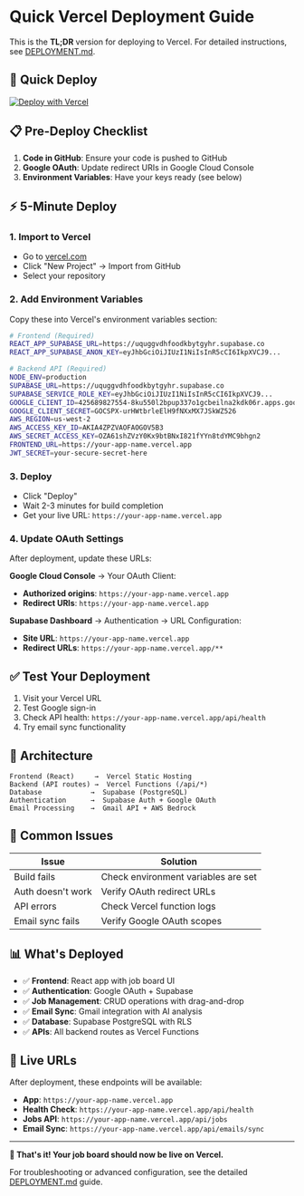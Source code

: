 # Quick Vercel Deployment Guide

This is the **TL;DR** version for deploying to Vercel. For detailed instructions, see [DEPLOYMENT.md](./DEPLOYMENT.md).

## 🚀 Quick Deploy

[![Deploy with Vercel](https://vercel.com/button)](https://vercel.com/new/clone?repository-url=https%3A%2F%2Fgithub.com%2Fyour-username%2Fjob-board)

## 📋 Pre-Deploy Checklist

1. **Code in GitHub**: Ensure your code is pushed to GitHub
2. **Google OAuth**: Update redirect URIs in Google Cloud Console
3. **Environment Variables**: Have your keys ready (see below)

## ⚡ 5-Minute Deploy

### 1. Import to Vercel
- Go to [vercel.com](https://vercel.com)
- Click "New Project" → Import from GitHub
- Select your repository

### 2. Add Environment Variables
Copy these into Vercel's environment variables section:

```bash
# Frontend (Required)
REACT_APP_SUPABASE_URL=https://uquggvdhfoodkbytgyhr.supabase.co
REACT_APP_SUPABASE_ANON_KEY=eyJhbGciOiJIUzI1NiIsInR5cCI6IkpXVCJ9...

# Backend API (Required)
NODE_ENV=production
SUPABASE_URL=https://uquggvdhfoodkbytgyhr.supabase.co
SUPABASE_SERVICE_ROLE_KEY=eyJhbGciOiJIUzI1NiIsInR5cCI6IkpXVCJ9...
GOOGLE_CLIENT_ID=425689827554-8ku550l2bpup337o1gcbeilna2kdk06r.apps.googleusercontent.com
GOOGLE_CLIENT_SECRET=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
AWS_REGION=us-west-2
AWS_ACCESS_KEY_ID=AKIA4ZPZVAOFAOGOV5B3
AWS_SECRET_ACCESS_KEY=OZA61shZVzY0Kx9btBNxI821fYYn8tdYMC9bhgn2
FRONTEND_URL=https://your-app-name.vercel.app
JWT_SECRET=your-secure-secret-here
```

### 3. Deploy
- Click "Deploy"
- Wait 2-3 minutes for build completion
- Get your live URL: `https://your-app-name.vercel.app`

### 4. Update OAuth Settings
After deployment, update these URLs:

**Google Cloud Console** → Your OAuth Client:
- **Authorized origins**: `https://your-app-name.vercel.app`
- **Redirect URIs**: `https://your-app-name.vercel.app`

**Supabase Dashboard** → Authentication → URL Configuration:
- **Site URL**: `https://your-app-name.vercel.app`
- **Redirect URLs**: `https://your-app-name.vercel.app/**`

## ✅ Test Your Deployment

1. Visit your Vercel URL
2. Test Google sign-in
3. Check API health: `https://your-app-name.vercel.app/api/health`
4. Try email sync functionality

## 🔧 Architecture

```
Frontend (React)     →  Vercel Static Hosting
Backend (API routes) →  Vercel Functions (/api/*)
Database            →  Supabase (PostgreSQL)
Authentication      →  Supabase Auth + Google OAuth
Email Processing    →  Gmail API + AWS Bedrock
```

## 🐛 Common Issues

| Issue | Solution |
|-------|----------|
| Build fails | Check environment variables are set |
| Auth doesn't work | Verify OAuth redirect URLs |
| API errors | Check Vercel function logs |
| Email sync fails | Verify Google OAuth scopes |

## 📊 What's Deployed

- ✅ **Frontend**: React app with job board UI
- ✅ **Authentication**: Google OAuth + Supabase
- ✅ **Job Management**: CRUD operations with drag-and-drop
- ✅ **Email Sync**: Gmail integration with AI analysis
- ✅ **Database**: Supabase PostgreSQL with RLS
- ✅ **APIs**: All backend routes as Vercel Functions

## 🔗 Live URLs

After deployment, these endpoints will be available:

- **App**: `https://your-app-name.vercel.app`
- **Health Check**: `https://your-app-name.vercel.app/api/health`
- **Jobs API**: `https://your-app-name.vercel.app/api/jobs`
- **Email Sync**: `https://your-app-name.vercel.app/api/emails/sync`

---

**🎉 That's it! Your job board should now be live on Vercel.**

For troubleshooting or advanced configuration, see the detailed [DEPLOYMENT.md](./DEPLOYMENT.md) guide.